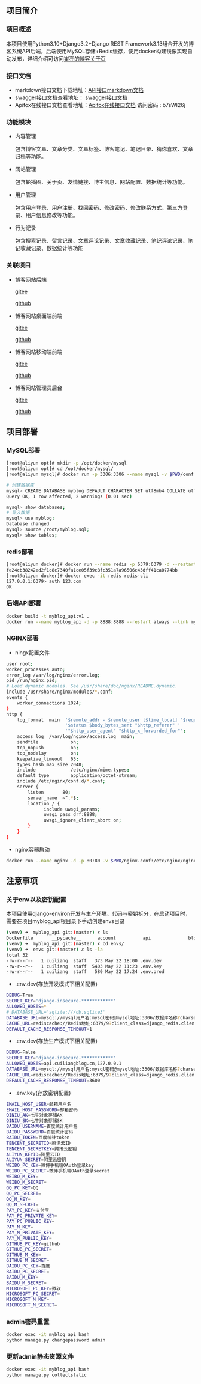## 项目简介

### 项目概述
本项目使用Python3.10+Django3.2+Django REST Framework3.13组合开发的博客系统API后端，后端使用MySQL存储+Redis缓存，使用docker构建镜像实现自动发布，详细介绍可访问[崔亮的博客关于页](https://www.cuiliangblog.cn/about)

### 接口文档
* markdown接口文档下载地址：[API接口markdown文档](https://api.cuiliangblog.cn/static/myblog.md)
* swagger接口文档查看地址： [swagger接口文档](https://api.cuiliangblog.cn/)
* Apifox在线接口文档查看地址：[Apifox在线接口文档](https://www.apifox.cn/apidoc/shared-1cf3e9c2-ea9a-4463-983f-7b97197dc725) 访问密码 : b7sWI26j 

### 功能模块
* 内容管理
    
    包含博客文章、文章分类、文章标签、博客笔记、笔记目录、猜你喜欢、文章归档等功能。
* 网站管理
    
    包含轮播图、关于页、友情链接、博主信息、网站配置、数据统计等功能。
* 用户管理
    
    包含用户登录、用户注册、找回密码、修改密码、修改联系方式、第三方登录、用户信息修改等功能。
* 行为记录
    
    包含搜索记录、留言记录、文章评论记录、文章收藏记录、笔记评论记录、笔记收藏记录、数据统计等功能

### 关联项目
* 博客网站后端
    
    [gitee](https://gitee.com/cuiliang0302/myblog_api)

    [github](https://github.com/cuiliang0302/myblog_api)

* 博客网站桌面端前端

    [gitee](https://gitee.com/cuiliang0302/myblog_pc)

    [github](https://github.com/cuiliang0302/myblog_pc)

* 博客网站移动端前端

    [gitee](https://gitee.com/cuiliang0302/myblog_mobile)

    [github](https://github.com/cuiliang0302/myblog_mobile)

* 博客网站管理员后台

    [gitee](https://gitee.com/cuiliang0302/myblog_admin)

    [github](https://github.com/cuiliang0302/myblog_admin)

## 项目部署
### MySQL部署

```bash
[root@aliyun opt]# mkdir -p /opt/docker/mysql
[root@aliyun opt]# cd /opt/docker/mysql/
[root@aliyun mysql]# docker run -p 3306:3306 --name mysql -v $PWD/conf:/etc/mysql/conf.d -v $PWD/logs:/logs -v $PWD/data:/var/lib/mysql -e MYSQL_ROOT_PASSWORD=123.com -d --restart=always mysql

# 创建数据库
mysql> CREATE DATABASE myblog DEFAULT CHARACTER SET utf8mb4 COLLATE utf8mb4_general_ci;
Query OK, 1 row affected, 2 warnings (0.01 sec)

mysql> show databases;
# 导入数据
mysql> use myblog;
Database changed
mysql> source /root/myblog.sql;
mysql> show tables;
```

### redis部署

```bash
[root@aliyun docker]# docker run --name redis -p 6379:6379 -d --restart=always redis --requirepass 123.com
fe24cb38242ed2f1c8c7340fa1ce05f39c8fc351a7a96506c43dff41ca0774bb
[root@aliyun docker]# docker exec -it redis redis-cli
127.0.0.1:6379> auth 123.com
OK
```

### 后端API部署
```bash
docker build -t myblog_api:v1 . 
docker run --name myblog_api -d -p 8888:8888 --restart always --link mysql --link redis myblog_api:v1
```

### NGINX部署
* ningx配置文件
```bash
user root;
worker_processes auto;
error_log /var/log/nginx/error.log;
pid /run/nginx.pid;
# Load dynamic modules. See /usr/share/doc/nginx/README.dynamic.
include /usr/share/nginx/modules/*.conf;
events {
    worker_connections 1024;
}
http {
    log_format  main  '$remote_addr - $remote_user [$time_local] "$request" '
                      '$status $body_bytes_sent "$http_referer" '
                      '"$http_user_agent" "$http_x_forwarded_for"';
    access_log  /var/log/nginx/access.log  main;
    sendfile            on;
    tcp_nopush          on;
    tcp_nodelay         on;
    keepalive_timeout   65;
    types_hash_max_size 2048;
    include             /etc/nginx/mime.types;
    default_type        application/octet-stream;
    include /etc/nginx/conf.d/*.conf;
    server {
        listen       80;
        server_name  ~^.*$;
        location / {
              include uwsgi_params;
              uwsgi_pass drf:8888;
              uwsgi_ignore_client_abort on;
        }
    }
}
```
* nginx容器启动
```bash
docker run --name nginx -d -p 80:80 -v $PWD/nginx.conf:/etc/nginx/nginx.conf --restart always --link myblog_api nginx
```
## 注意事项

### 关于env以及密钥配置
本项目使用django-environ开发与生产环境、代码与密钥拆分，在启动项目时，需要在项目myblog_api根目录下手动创建envs目录
```bash
(venv) ➜  myblog_api git:(master) ✗ ls
Dockerfile       __pycache__      account          api              blog             envs             logs             manage.py        management       myblog_api       public           readme.md        record           requirements.txt static           templates        uwsgi.ini        venv
(venv) ➜  myblog_api git:(master) ✗ cd envs/                       
(venv) ➜  envs git:(master) ✗ ls -la
total 32
-rw-r--r--   1 cuiliang  staff   373 May 22 18:00 .env.dev
-rw-r--r--   1 cuiliang  staff  5403 May 22 11:23 .env.key
-rw-r--r--   1 cuiliang  staff   580 May 22 17:24 .env.prod
```

* .env.dev(存放开发模式下相关配置)
```bash
DEBUG=True
SECRET_KEY='django-insecure-************'
ALLOWED_HOSTS=*
# DATABASE_URL='sqlite:///db.sqlite3'
DATABASE_URL=mysql://mysql用户名:mysql密码@mysql地址:3306/数据库名称?charset=utf8mb4
CACHE_URL=rediscache://Redis地址:6379/9?client_class=django_redis.client.DefaultClient&password=Redis密码
DEFAULT_CACHE_RESPONSE_TIMEOUT=1
```

* .env.dev(存放生产模式下相关配置)
```bash
DEBUG=False
SECRET_KEY='django-insecure-************'
ALLOWED_HOSTS=api.cuiliangblog.cn,127.0.0.1
DATABASE_URL=mysql://mysql用户名:mysql密码@mysql地址:3306/数据库名称?charset=utf8mb4
CACHE_URL=rediscache://Redis地址:6379/9?client_class=django_redis.client.DefaultClient&password=Redis密码
DEFAULT_CACHE_RESPONSE_TIMEOUT=3600
```

* .env.key(存放密钥配置)
```bash
EMAIL_HOST_USER=邮箱用户名
EMAIL_HOST_PASSWORD=邮箱密码
QINIU_AK=七牛对象存储AK
QINIU_SK=七牛对象存储SK
BAIDU_USERNAME=百度统计用户名
BAIDU_PASSWORD=百度统计密码
BAIDU_TOKEN=百度统计token
TENCENT_SECRETID=腾讯云ID
TENCENT_SECRETKEY=腾讯云密钥
ALIYUN_KEYID=阿里云ID
ALIYUN_SECRET=阿里云密钥
WEIBO_PC_KEY=微博手机端OAuth登录key
WEIBO_PC_SECRET=微博手机端OAuth登录secret
WEIBO_M_KEY=
WEIBO_M_SECRET=
QQ_PC_KEY=QQ
QQ_PC_SECRET=
QQ_M_KEY=
QQ_M_SECRET=
PAY_PC_KEY=支付宝
PAY_PC_PRIVATE_KEY=
PAY_PC_PUBLIC_KEY=
PAY_M_KEY=
PAY_M_PRIVATE_KEY=
PAY_M_PUBLIC_KEY=
GITHUB_PC_KEY=github
GITHUB_PC_SECRET=
GITHUB_M_KEY=
GITHUB_M_SECRET=
BAIDU_PC_KEY=百度
BAIDU_PC_SECRET=
BAIDU_M_KEY=
BAIDU_M_SECRET=
MICROSOFT_PC_KEY=微软
MICROSOFT_PC_SECRET=
MICROSOFT_M_KEY=
MICROSOFT_M_SECRET=
```

### admin密码重置
```bash
docker exec -it myblog_api bash
python manage.py changepassword admin
```

### 更新admin静态资源文件
```bash
docker exec -it myblog_api bash
python manage.py collectstatic
```